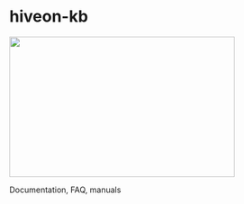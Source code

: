 # hiveon-kb
<img
  src="https://github.com/minershive/hiveon-kb/raw/master/images/logo.svg" data-canonical-src="https://github.com/minershive/hiveon-kb/raw/master/images/logo.svg"
  width="400"
  height="250"
/>

Documentation, FAQ, manuals

